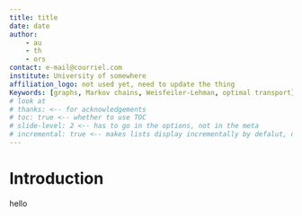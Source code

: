 ```yaml
---
title: title
date: date
author: 
    - au
    - th
    - ors
contact: e-mail@courriel.com
institute: University of somewhere
affiliation_logo: not used yet, need to update the thing
Keywords: [graphs, Markov chains, Weisfeiler-Lehman, optimal transport]
# look at 
# thanks: <-- for acknowledgements
# toc: true <-- whether to use TOC
# slide-level: 2 <-- has to go in the options, not in the meta
# incremental: true <-- makes lists display incrementally by defalut, not in meta
---
```


# Introduction

hello
